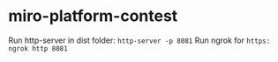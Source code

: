 # miro-platform-contest
Run http-server in dist folder: `http-server -p 8081`
Run ngrok for `https: ngrok http 8081`

